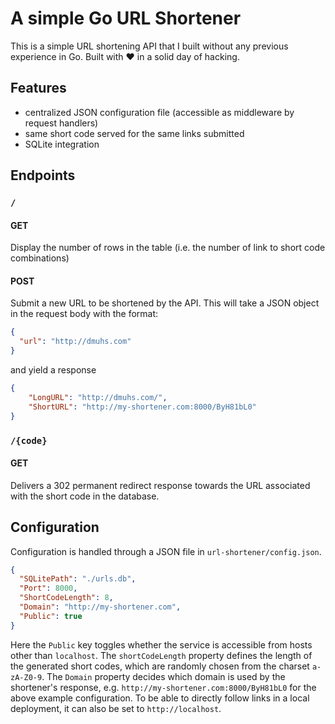 # A simple Go URL Shortener

This is a simple URL shortening API that I built without any previous experience in Go. Built with ♥ in a solid day of hacking.

## Features
- centralized JSON configuration file (accessible as middleware by request handlers)
- same short code served for the same links submitted
- SQLite integration

## Endpoints
### `/`
#### GET
Display the number of rows in the table (i.e. the number of link to short code combinations)

#### POST
Submit a new URL to be shortened by the API. This will take a JSON object in the request body with the format:
```json
{
  "url": "http://dmuhs.com"
}
```
and yield a response
```json
{
    "LongURL": "http://dmuhs.com/",
    "ShortURL": "http://my-shortener.com:8000/ByH81bL0"
}
```

### `/{code}`
#### GET
Delivers a 302 permanent redirect response towards the URL associated with the short code in the database.


## Configuration
Configuration is handled through a JSON file in `url-shortener/config.json`.
```json
{
  "SQLitePath": "./urls.db",
  "Port": 8000,
  "ShortCodeLength": 8,
  "Domain": "http://my-shortener.com",
  "Public": true
}
```

Here the `Public` key toggles whether the service is accessible from hosts other than `localhost`. The `shortCodeLength` property defines the length of the generated short codes, which are randomly chosen from the charset `a-zA-Z0-9`. The `Domain` property decides which domain is used by the shortener's response, e.g. `http://my-shortener.com:8000/ByH81bL0` for the above example configuration. To be able to directly follow links in a local deployment, it can also be set to `http://localhost`.

